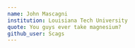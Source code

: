 ```yaml
---
name: John Mascagni
institution: Louisiana Tech University
quote: You guys ever take magnesium?
github_user: Scags
---
```

